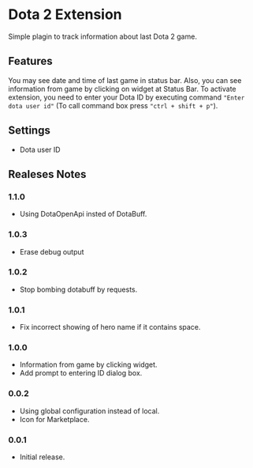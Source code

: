 # Dota 2 Extension

Simple plagin to track information about last Dota 2 game.

## Features

You may see date and time of last game in status bar. Also, you can see information from game by clicking on widget at Status Bar. To activate extension, you need to enter your Dota ID by executing command `"Enter dota user id"` (To call command box press `"ctrl + shift + p"`).

## Settings

* Dota user ID

## Realeses Notes

### 1.1.0

* Using DotaOpenApi insted of DotaBuff.  

### 1.0.3

* Erase debug output

### 1.0.2

* Stop bombing dotabuff by requests.

### 1.0.1

* Fix incorrect showing of hero name if it contains space.

### 1.0.0

* Information from game by clicking widget.
* Add prompt to entering ID dialog box.

### 0.0.2

* Using global configuration instead of local.
* Icon for Marketplace.

### 0.0.1

* Initial release.
